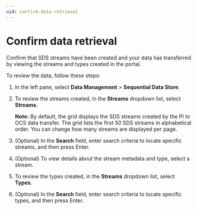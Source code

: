 ```yaml
---
uid: confirm-data-retrieval
---
```


# Confirm data retrieval

Confirm that SDS streams have been created and your data has transferred by viewing the streams and types created in the portal.

To review the data, follow these steps:

1. In the left pane, select **Data Management** > **Sequential Data Store**.

1. To review the streams created, in the **Streams** dropdown list, select **Streams**.
   
   **Note:** By default, the grid displays the SDS streams created by the PI to OCS data transfer. The grid lists the first 50 SDS streams in alphabetical order. You can change how many streams are displayed per page.

1. (Optional) In the **Search** field, enter search criteria to locate specific streams, and then press Enter.

1. (Optional) To view details about the stream metadata and type, select a stream.

1. To review the types created, in the **Streams** dropdown list, select **Types**.

1. (Optional) In the **Search** field, enter search criteria to locate specific types, and then press Enter.
